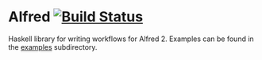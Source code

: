 # Alfred [![Build Status](https://travis-ci.org/pa-ba/alfred.svg?branch=master)](https://travis-ci.org/pa-ba/alfred)

Haskell library for writing workflows for Alfred 2. Examples can be
found in the [examples](examples) subdirectory.
